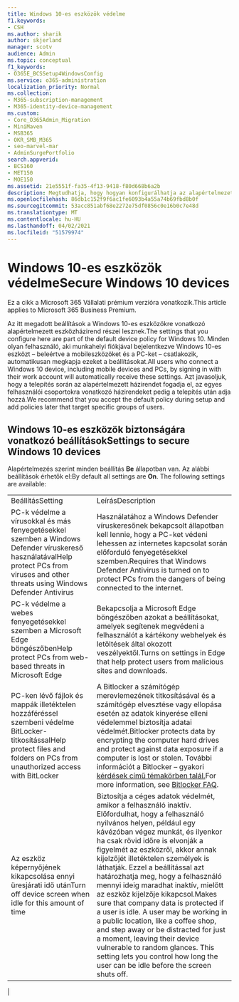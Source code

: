 ```yaml
---
title: Windows 10-es eszközök védelme
f1.keywords:
- CSH
ms.author: sharik
author: skjerland
manager: scotv
audience: Admin
ms.topic: conceptual
f1_keywords:
- O365E_BCSSetup4WindowsConfig
ms.service: o365-administration
localization_priority: Normal
ms.collection:
- M365-subscription-management
- M365-identity-device-management
ms.custom:
- Core_O365Admin_Migration
- MiniMaven
- MSB365
- OKR_SMB_M365
- seo-marvel-mar
- AdminSurgePortfolio
search.appverid:
- BCS160
- MET150
- MOE150
ms.assetid: 21e5551f-fa35-4f13-9418-f80d668b6a2b
description: Megtudhatja, hogy hogyan konfigurálhatja az alapértelmezett eszköz-házirendet, amit minden Windows 10-es eszköz a munkahelyi vagy iskolai fiókjába való bejelentkezés után fog megkapni.
ms.openlocfilehash: 86db1c152f9f6ac1fe6093b4a55a74b69fbd8b0f
ms.sourcegitcommit: 53acc851abf68e2272e75df0856c0e16b0c7e48d
ms.translationtype: MT
ms.contentlocale: hu-HU
ms.lasthandoff: 04/02/2021
ms.locfileid: "51579974"
---
```

# <a name="secure-windows-10-devices"></a><span data-ttu-id="830c3-103">Windows 10-es eszközök védelme</span><span class="sxs-lookup"><span data-stu-id="830c3-103">Secure Windows 10 devices</span></span>

<span data-ttu-id="830c3-104">Ez a cikk a Microsoft 365 Vállalati prémium verzióra vonatkozik.</span><span class="sxs-lookup"><span data-stu-id="830c3-104">This article applies to Microsoft 365 Business Premium.</span></span>

<span data-ttu-id="830c3-105">Az itt megadott beállítások a Windows 10-es eszközökre vonatkozó alapértelmezett eszközházirend részei lesznek.</span><span class="sxs-lookup"><span data-stu-id="830c3-105">The settings that you configure here are part of the default device policy for Windows 10.</span></span> <span data-ttu-id="830c3-106">Minden olyan felhasználó, aki munkahelyi fiókjával bejelentkezve Windows 10-es eszközt – beleértve a mobileszközöket és a PC-ket – csatlakozik, automatikusan megkapja ezeket a beállításokat.</span><span class="sxs-lookup"><span data-stu-id="830c3-106">All users who connect a Windows 10 device, including mobile devices and PCs, by signing in with their work account will automatically receive these settings.</span></span> <span data-ttu-id="830c3-107">Azt javasoljuk, hogy a telepítés során az alapértelmezett házirendet fogadja el, az egyes felhasználói csoportokra vonatkozó házirendeket pedig a telepítés után adja hozzá.</span><span class="sxs-lookup"><span data-stu-id="830c3-107">We recommend that you accept the default policy during setup and add policies later that target specific groups of users.</span></span>
  
## <a name="settings-to-secure-windows-10-devices"></a><span data-ttu-id="830c3-108">Windows 10-es eszközök biztonságára vonatkozó beállítások</span><span class="sxs-lookup"><span data-stu-id="830c3-108">Settings to secure Windows 10 devices</span></span>

<span data-ttu-id="830c3-p102">Alapértelmezés szerint minden beállítás **Be** állapotban van. Az alábbi beállítások érhetők el:</span><span class="sxs-lookup"><span data-stu-id="830c3-p102">By default all settings are **On**. The following settings are available:</span></span>
  
|||
|:-----|:-----|
|<span data-ttu-id="830c3-111">Beállítás</span><span class="sxs-lookup"><span data-stu-id="830c3-111">Setting</span></span>  <br/> |<span data-ttu-id="830c3-112">Leírás</span><span class="sxs-lookup"><span data-stu-id="830c3-112">Description</span></span>  <br/> |
|<span data-ttu-id="830c3-113">PC-k védelme a vírusokkal és más fenyegetésekkel szemben a Windows Defender víruskereső használatával</span><span class="sxs-lookup"><span data-stu-id="830c3-113">Help protect PCs from viruses and other threats using Windows Defender Antivirus</span></span>  <br/> |<span data-ttu-id="830c3-114">Használatához a Windows Defender víruskeresőnek bekapcsolt állapotban kell lennie, hogy a PC-ket védeni lehessen az internetes kapcsolat során előforduló fenyegetésekkel szemben.</span><span class="sxs-lookup"><span data-stu-id="830c3-114">Requires that Windows Defender Antivirus is turned on to protect PCs from the dangers of being connected to the internet.</span></span>  <br/> |
|<span data-ttu-id="830c3-115">PC-k védelme a webes fenyegetésekkel szemben a Microsoft Edge böngészőben</span><span class="sxs-lookup"><span data-stu-id="830c3-115">Help protect PCs from web-based threats in Microsoft Edge</span></span>  <br/> |<span data-ttu-id="830c3-116">Bekapcsolja a Microsoft Edge böngészőben azokat a beállításokat, amelyek segítenek megvédeni a felhasználót a kártékony webhelyek és letöltések által okozott veszélyektől.</span><span class="sxs-lookup"><span data-stu-id="830c3-116">Turns on settings in Edge that help protect users from malicious sites and downloads.</span></span>  <br/> |
|<span data-ttu-id="830c3-117">PC-ken lévő fájlok és mappák illetéktelen hozzáféréssel szembeni védelme BitLocker-titkosítással</span><span class="sxs-lookup"><span data-stu-id="830c3-117">Help protect files and folders on PCs from unauthorized access with BitLocker</span></span>  <br/> |<span data-ttu-id="830c3-118">A Bitlocker a számítógép merevlemezének titkosításával és a számítógép elvesztése vagy ellopása esetén az adatok kinyerése elleni védelemmel biztosítja adatai védelmét.</span><span class="sxs-lookup"><span data-stu-id="830c3-118">Bitlocker protects data by encrypting the computer hard drives and protect against data exposure if a computer is lost or stolen.</span></span> <span data-ttu-id="830c3-119">További információt a Bitlocker – gyakori [kérdések című témakörben talál.](/windows/security/information-protection/bitlocker/bitlocker-frequently-asked-questions)</span><span class="sxs-lookup"><span data-stu-id="830c3-119">For more information, see [Bitlocker FAQ](/windows/security/information-protection/bitlocker/bitlocker-frequently-asked-questions).</span></span>  <br/> |
|<span data-ttu-id="830c3-120">Az eszköz képernyőjének kikapcsolása ennyi üresjárati idő után</span><span class="sxs-lookup"><span data-stu-id="830c3-120">Turn off device screen when idle for this amount of time</span></span>  <br/> |<span data-ttu-id="830c3-p104">Biztosítja a céges adatok védelmét, amikor a felhasználó inaktív. Előfordulhat, hogy a felhasználó nyilvános helyen, például egy kávézóban végez munkát, és ilyenkor ha csak rövid időre is elvonják a figyelmét az eszközről, akkor annak kijelzőjét illetéktelen személyek is láthatják. Ezzel a beállítással azt határozhatja meg, hogy a felhasználó mennyi ideig maradhat inaktív, mielőtt az eszköz kijelzője kikapcsol.</span><span class="sxs-lookup"><span data-stu-id="830c3-p104">Makes sure that company data is protected if a user is idle. A user may be working in a public location, like a coffee shop, and step away or be distracted for just a moment, leaving their device vulnerable to random glances. This setting lets you control how long the user can be idle before the screen shuts off.</span></span>  <br/> |
|